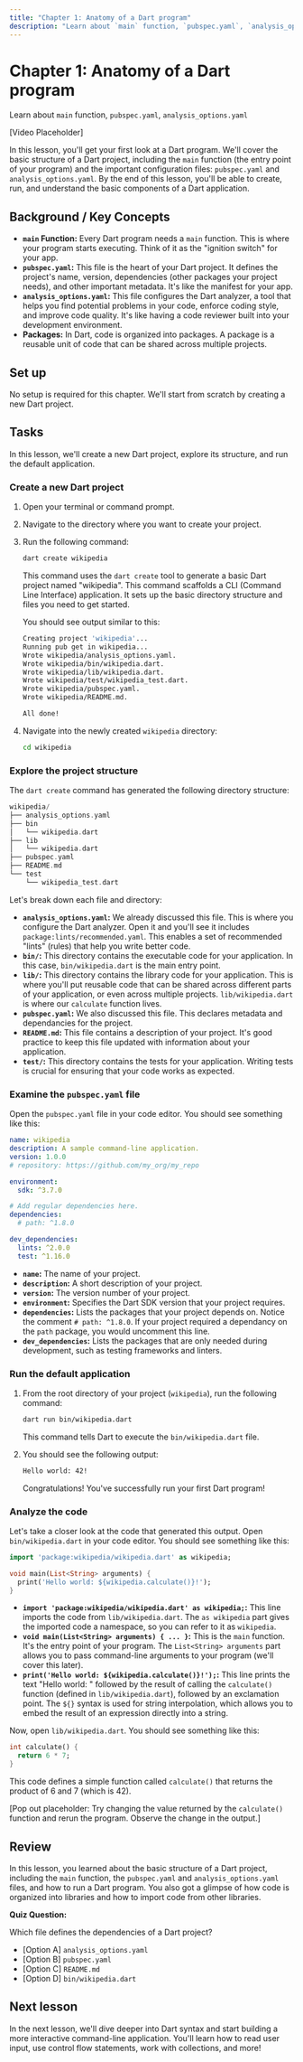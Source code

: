 ```yaml
---
title: "Chapter 1: Anatomy of a Dart program"
description: "Learn about `main` function, `pubspec.yaml`, `analysis_options.yaml`"
---
```


# Chapter 1: Anatomy of a Dart program
Learn about `main` function, `pubspec.yaml`, `analysis_options.yaml`

[Video Placeholder]

In this lesson, you'll get your first look at a Dart program. We'll cover the basic structure of a Dart project, including the `main` function (the entry point of your program) and the important configuration files: `pubspec.yaml` and `analysis_options.yaml`. By the end of this lesson, you'll be able to create, run, and understand the basic components of a Dart application.

## Background / Key Concepts
* **`main` Function:** Every Dart program needs a `main` function. This is where your program starts executing. Think of it as the "ignition switch" for your app.
* **`pubspec.yaml`:** This file is the heart of your Dart project. It defines the project's name, version, dependencies (other packages your project needs), and other important metadata. It's like the manifest for your app.
* **`analysis_options.yaml`:** This file configures the Dart analyzer, a tool that helps you find potential problems in your code, enforce coding style, and improve code quality. It's like having a code reviewer built into your development environment.
* **Packages:** In Dart, code is organized into packages. A package is a reusable unit of code that can be shared across multiple projects.

## Set up

No setup is required for this chapter. We'll start from scratch by creating a new Dart project.

## Tasks

In this lesson, we'll create a new Dart project, explore its structure, and run the default application.

### Create a new Dart project

1.  Open your terminal or command prompt.

2.  Navigate to the directory where you want to create your project.

3.  Run the following command:

    ```bash
    dart create wikipedia
    ```

    This command uses the `dart create` tool to generate a basic Dart project named "wikipedia". This command scaffolds a CLI (Command Line Interface) application. It sets up the basic directory structure and files you need to get started.

    You should see output similar to this:

    ```bash
    Creating project 'wikipedia'...
    Running pub get in wikipedia...
    Wrote wikipedia/analysis_options.yaml.
    Wrote wikipedia/bin/wikipedia.dart.
    Wrote wikipedia/lib/wikipedia.dart.
    Wrote wikipedia/test/wikipedia_test.dart.
    Wrote wikipedia/pubspec.yaml.
    Wrote wikipedia/README.md.

    All done!
    ```

4.  Navigate into the newly created `wikipedia` directory:

    ```bash
    cd wikipedia
    ```

### Explore the project structure

The `dart create` command has generated the following directory structure:

```dart
wikipedia/
├── analysis_options.yaml
├── bin
│   └── wikipedia.dart
├── lib
│   └── wikipedia.dart
├── pubspec.yaml
├── README.md
└── test
    └── wikipedia_test.dart
```

Let's break down each file and directory:

*   **`analysis_options.yaml`:** We already discussed this file. This is where you configure the Dart analyzer. Open it and you'll see it includes `package:lints/recommended.yaml`. This enables a set of recommended "lints" (rules) that help you write better code.
*   **`bin/`:** This directory contains the executable code for your application. In this case, `bin/wikipedia.dart` is the main entry point.
*   **`lib/`:** This directory contains the library code for your application. This is where you'll put reusable code that can be shared across different parts of your application, or even across multiple projects. `lib/wikipedia.dart` is where our `calculate` function lives.
*   **`pubspec.yaml`:** We also discussed this file. This declares metadata and dependancies for the project.
*   **`README.md`:** This file contains a description of your project. It's good practice to keep this file updated with information about your application.
*   **`test/`:** This directory contains the tests for your application. Writing tests is crucial for ensuring that your code works as expected.

### Examine the `pubspec.yaml` file

Open the `pubspec.yaml` file in your code editor. You should see something like this:

```yaml
name: wikipedia
description: A sample command-line application.
version: 1.0.0
# repository: https://github.com/my_org/my_repo

environment:
  sdk: ^3.7.0

# Add regular dependencies here.
dependencies:
  # path: ^1.8.0

dev_dependencies:
  lints: ^2.0.0
  test: ^1.16.0
```

*   **`name`:** The name of your project.
*   **`description`:** A short description of your project.
*   **`version`:** The version number of your project.
*   **`environment`:** Specifies the Dart SDK version that your project requires.
*   **`dependencies`:** Lists the packages that your project depends on. Notice the comment `# path: ^1.8.0`.  If your project required a dependancy on the `path` package, you would uncomment this line.
*   **`dev_dependencies`:** Lists the packages that are only needed during development, such as testing frameworks and linters.

### Run the default application

1.  From the root directory of your project (`wikipedia`), run the following command:

    ```bash
    dart run bin/wikipedia.dart
    ```

    This command tells Dart to execute the `bin/wikipedia.dart` file.

2.  You should see the following output:

    ```bash
    Hello world: 42!
    ```

    Congratulations! You've successfully run your first Dart program!

### Analyze the code

Let's take a closer look at the code that generated this output. Open `bin/wikipedia.dart` in your code editor. You should see something like this:

```dart
import 'package:wikipedia/wikipedia.dart' as wikipedia;

void main(List<String> arguments) {
  print('Hello world: ${wikipedia.calculate()}!');
}
```

*   **`import 'package:wikipedia/wikipedia.dart' as wikipedia;`:** This line imports the code from `lib/wikipedia.dart`. The `as wikipedia` part gives the imported code a namespace, so you can refer to it as `wikipedia`.
*   **`void main(List<String> arguments) { ... }`:** This is the `main` function. It's the entry point of your program. The `List<String> arguments` part allows you to pass command-line arguments to your program (we'll cover this later).
*   **`print('Hello world: ${wikipedia.calculate()}!');`:** This line prints the text "Hello world: " followed by the result of calling the `calculate()` function (defined in `lib/wikipedia.dart`), followed by an exclamation point. The `${}` syntax is used for string interpolation, which allows you to embed the result of an expression directly into a string.

Now, open `lib/wikipedia.dart`. You should see something like this:

```dart
int calculate() {
  return 6 * 7;
}
```

This code defines a simple function called `calculate()` that returns the product of 6 and 7 (which is 42).

[Pop out placeholder: Try changing the value returned by the `calculate()` function and rerun the program. Observe the change in the output.]

## Review

In this lesson, you learned about the basic structure of a Dart project, including the `main` function, the `pubspec.yaml` and `analysis_options.yaml` files, and how to run a Dart program. You also got a glimpse of how code is organized into libraries and how to import code from other libraries.

**Quiz Question:**

Which file defines the dependencies of a Dart project?

*   [Option A] `analysis_options.yaml`
*   [Option B] `pubspec.yaml`
*   [Option C] `README.md`
*   [Option D] `bin/wikipedia.dart`

## Next lesson

In the next lesson, we'll dive deeper into Dart syntax and start building a more interactive command-line application. You'll learn how to read user input, use control flow statements, work with collections, and more!